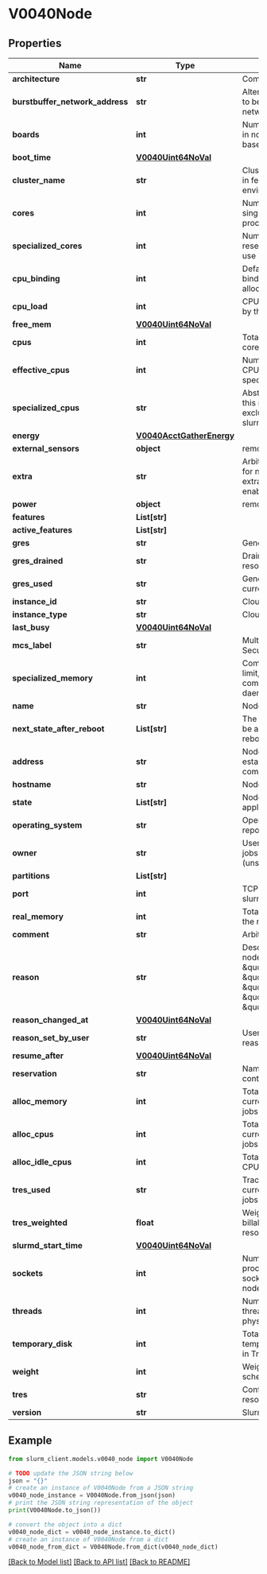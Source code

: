 # V0040Node


## Properties

Name | Type | Description | Notes
------------ | ------------- | ------------- | -------------
**architecture** | **str** | Computer architecture | [optional] 
**burstbuffer_network_address** | **str** | Alternate network path to be used for sbcast network traffic | [optional] 
**boards** | **int** | Number of Baseboards in nodes with a baseboard controller | [optional] 
**boot_time** | [**V0040Uint64NoVal**](V0040Uint64NoVal.md) |  | [optional] 
**cluster_name** | **str** | Cluster name (only set in federated environments) | [optional] 
**cores** | **int** | Number of cores in a single physical processor socket | [optional] 
**specialized_cores** | **int** | Number of cores reserved for system use | [optional] 
**cpu_binding** | **int** | Default method for binding tasks to allocated CPUs | [optional] 
**cpu_load** | **int** | CPU load as reported by the OS | [optional] 
**free_mem** | [**V0040Uint64NoVal**](V0040Uint64NoVal.md) |  | [optional] 
**cpus** | **int** | Total CPUs, including cores and threads | [optional] 
**effective_cpus** | **int** | Number of effective CPUs (excluding specialized CPUs) | [optional] 
**specialized_cpus** | **str** | Abstract CPU IDs on this node reserved for exclusive use by slurmd and slurmstepd | [optional] 
**energy** | [**V0040AcctGatherEnergy**](V0040AcctGatherEnergy.md) |  | [optional] 
**external_sensors** | **object** | removed field | [optional] 
**extra** | **str** | Arbitrary string used for node filtering if extra constraints are enabled | [optional] 
**power** | **object** | removed field | [optional] 
**features** | **List[str]** |  | [optional] 
**active_features** | **List[str]** |  | [optional] 
**gres** | **str** | Generic resources | [optional] 
**gres_drained** | **str** | Drained generic resources | [optional] 
**gres_used** | **str** | Generic resources currently in use | [optional] 
**instance_id** | **str** | Cloud instance ID | [optional] 
**instance_type** | **str** | Cloud instance type | [optional] 
**last_busy** | [**V0040Uint64NoVal**](V0040Uint64NoVal.md) |  | [optional] 
**mcs_label** | **str** | Multi-Category Security label | [optional] 
**specialized_memory** | **int** | Combined memory limit, in MB, for Slurm compute node daemons | [optional] 
**name** | **str** | NodeName | [optional] 
**next_state_after_reboot** | **List[str]** | The state the node will be assigned after rebooting | [optional] 
**address** | **str** | NodeAddr, used to establish a communication path | [optional] 
**hostname** | **str** | NodeHostname | [optional] 
**state** | **List[str]** | Node state(s) applicable to this node | [optional] 
**operating_system** | **str** | Operating system reported by the node | [optional] 
**owner** | **str** | User allowed to run jobs on this node (unset if no restriction) | [optional] 
**partitions** | **List[str]** |  | [optional] 
**port** | **int** | TCP port number of the slurmd | [optional] 
**real_memory** | **int** | Total memory in MB on the node | [optional] 
**comment** | **str** | Arbitrary comment | [optional] 
**reason** | **str** | Describes why the node is in a \&quot;DOWN\&quot;, \&quot;DRAINED\&quot;, \&quot;DRAINING\&quot;, \&quot;FAILING\&quot; or \&quot;FAIL\&quot; state | [optional] 
**reason_changed_at** | [**V0040Uint64NoVal**](V0040Uint64NoVal.md) |  | [optional] 
**reason_set_by_user** | **str** | User who set the reason | [optional] 
**resume_after** | [**V0040Uint64NoVal**](V0040Uint64NoVal.md) |  | [optional] 
**reservation** | **str** | Name of reservation containing this node | [optional] 
**alloc_memory** | **int** | Total memory in MB currently allocated for jobs | [optional] 
**alloc_cpus** | **int** | Total number of CPUs currently allocated for jobs | [optional] 
**alloc_idle_cpus** | **int** | Total number of idle CPUs | [optional] 
**tres_used** | **str** | Trackable resources currently allocated for jobs | [optional] 
**tres_weighted** | **float** | Weighted number of billable trackable resources allocated | [optional] 
**slurmd_start_time** | [**V0040Uint64NoVal**](V0040Uint64NoVal.md) |  | [optional] 
**sockets** | **int** | Number of physical processor sockets/chips on the node | [optional] 
**threads** | **int** | Number of logical threads in a single physical core | [optional] 
**temporary_disk** | **int** | Total size in MB of temporary disk storage in TmpFS | [optional] 
**weight** | **int** | Weight of the node for scheduling purposes | [optional] 
**tres** | **str** | Configured trackable resources | [optional] 
**version** | **str** | Slurmd version | [optional] 

## Example

```python
from slurm_client.models.v0040_node import V0040Node

# TODO update the JSON string below
json = "{}"
# create an instance of V0040Node from a JSON string
v0040_node_instance = V0040Node.from_json(json)
# print the JSON string representation of the object
print(V0040Node.to_json())

# convert the object into a dict
v0040_node_dict = v0040_node_instance.to_dict()
# create an instance of V0040Node from a dict
v0040_node_from_dict = V0040Node.from_dict(v0040_node_dict)
```
[[Back to Model list]](../README.md#documentation-for-models) [[Back to API list]](../README.md#documentation-for-api-endpoints) [[Back to README]](../README.md)


